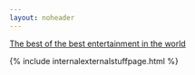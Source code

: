 ```yaml
---
layout: noheader
---
```


<a href="./stuff-external-media.html">The best of the best entertainment in the world</a>


{% include internalexternalstuffpage.html %}
